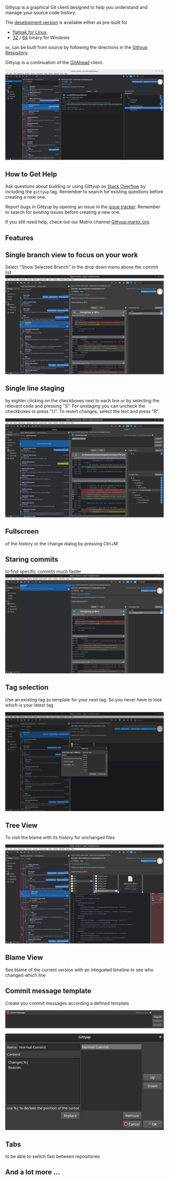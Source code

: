 <!--- Github page main file --->

Gittyup is a graphical Git client designed to help you understand and manage your source code history.

<!---
The release version is available for
- [flatpak for Linux](https://github.com/Murmele/Gittyup/releases/download/stable/Gittyup.flatpak)
- [32](https://github.com/Murmele/Gittyup/releases/download/stable/Gittyup-win32-1.0.0-dev.exe) / [64](https://github.com/Murmele/Gittyup/releases/download/stable/Gittyup-win64-1.0.0-dev.exe) binary for Windows
--->


The [development version](https://github.com/Murmele/Gittyup/releases) is available either as pre-built for
- [flatpak for Linux](https://github.com/Murmele/Gittyup/releases/download/latest/Gittyup.flatpak),
- [32](https://github.com/Murmele/Gittyup/releases/download/latest/Gittyup-win32-1.0.0-dev.exe) / [64](https://github.com/Murmele/Gittyup/releases/download/latest/Gittyup-win64-1.0.0-dev.exe) binary for Windows

or, can be built from source by following the directions in the [Gittyup Repository](https://github.com/Murmele/Gittyup#how-to-build).

Gittyup is a continuation of the [GitAhead](https://github.com/gitahead/gitahead) client.

![Gittyup](https://raw.githubusercontent.com/Murmele/Gittyup/master/rsrc/screenshots/main_dark_orig.png)

How to Get Help
---------------

Ask questions about building or using Gittyup on
[Stack Overflow](http://stackoverflow.com/questions/tagged/gittyup) by
including the `gittyup` tag. Remember to search for existing questions
before creating a new one.

Report bugs in Gittyup by opening an issue in the
[issue tracker](https://github.com/Murmele/gittyup/issues).
Remember to search for existing issues before creating a new one.

If you still need help, check out our Matrix channel
[Gittyup:martix.org](https://matrix.to/#/#Gittyup:matrix.org).

Features
--------

## Single branch view to focus on your work
Select "Show Selected Branch" in the drop down menu above the commit list
![Single branch](https://raw.githubusercontent.com/Murmele/Gittyup/master/rsrc/screenshots/main_show_selected_branch.png)

## Single line staging 
by eighter clicking on the checkboxes next to each line or by selecting the relevant code and pressing "S". For unstaging you can uncheck the checkboxes or press "U". To revert changes, select the text and press "R".

![Single line staging](https://raw.githubusercontent.com/Murmele/Gittyup/master/rsrc/screenshots/double_treeview_single_line_staging.png)

## Fullscreen
of the history or the change dialog by pressing Ctrl+M

## Staring commits
to find specific commits much faster
![Staring commits](https://raw.githubusercontent.com/Murmele/Gittyup/master/rsrc/screenshots/starring_commits.png)

## Tag selection
Use an existing tag as template for your next tag. So you never have to look which is your latest tag

![Tag selection](https://raw.githubusercontent.com/Murmele/Gittyup/master/rsrc/screenshots/tag_selection.png)

## Tree View
To visit the blame with its history for unchanged files

![Tree View](https://raw.githubusercontent.com/Murmele/Gittyup/master/rsrc/screenshots/treeview.png)

## Blame View
See blame of the current version with an integrated timeline to see who changed which line

## Commit message template
Create you commit messages according a defined template

![Commit message template selection](https://raw.githubusercontent.com/Murmele/Gittyup/master/rsrc/screenshots/CommitMessageTemplateSelection.png)

![Commit message template editor](https://raw.githubusercontent.com/Murmele/Gittyup/master/rsrc/screenshots/CommitMessageTemplateEditor.png)

## Tabs
to be able to switch fast between repositories

## And a lot more ...
